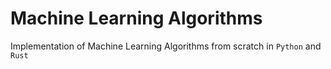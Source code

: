 # Machine Learning Algorithms

Implementation of Machine Learning Algorithms from scratch in `Python`  and `Rust`
